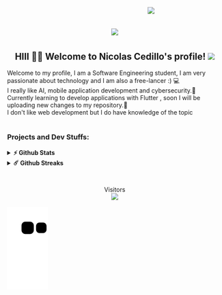<img align='right' src='https://user-images.githubusercontent.com/5713670/87202985-820dcb80-c2b6-11ea-9f56-7ec461c497c3.gif' width='175'>

<h1 align="center">
  <a href="https://git.io/typing-svg">
    <img src="https://readme-typing-svg.herokuapp.com/?lines=Hello,+There!+👋;TThis+is+Ismael+Cedillo....;Nice+to+meet+you!&center=true&size=30">
  </a>
</h1>

<h2 align="center">
  HIII 👨‍💻 Welcome to Nicolas Cedillo's profile!
  <img src="https://media.giphy.com/media/hvRJCLFzcasrR4ia7z/giphy.gif" width="28">
</h2>

<div aling="center">
<div aling="center">Welcome to my profile, I am a Software Engineering student, I am very passionate about technology and I am also a free-lancer :) 💻<div>
 <div aling="center">I really like AI, mobile application development and cybersecurity.🚫 <div>
 <div aling="center">Currently learning to develop applications with Flutter , soon I will be uploading new changes to my repository.📱 <div>
<div aling="center">I don't like web development but I do have knowledge of the topic <div>
<div>

  #
    
### Projects and Dev Stuffs:

<details>	
  <summary><b>⚡ Github Stats</b></summary>

  <br />
  <img height="180em" src="https://github-readme-stats.vercel.app/api?username=IsmaelNicolas&show_icons=true&theme=github_dark&include_all_commits=true&count_private=true" />
  <img height="180em" src="https://github-readme-stats.vercel.app/api/top-langs/?username=IsmaelNicolas&layout=compact&langs_count=7&theme=github_dark"/>
</details>

<details>	
  <summary><b>☄️ Github Streaks</b></summary>

  <br />
  <img height="180em" src="https://github-readme-streak-stats.herokuapp.com/?user=IsmaelNicolas&hide_border=true" />
</details>

#
  
 <div align="center">Visitors</div>
<div align="center">
 
  <img height="30em" src="https://profile-counter.glitch.me/IsmaelNicolas/count.svg"/>
</div>

  
![Snake animation](https://github.com/rafaballerini/rafaballerini/blob/output/github-contribution-grid-snake.svg)



<!--
**IsmaelNicolas/IsmaelNicolas** is a ✨ _special_ ✨ repository because its `README.md` (this file) appears on your GitHub profile.

Here are some ideas to get you started:

- 🔭 I’m currently working on ...
- 🌱 I’m currently learning ...
- 👯 I’m looking to collaborate on ...
- 🤔 I’m looking for help with ...
- 💬 Ask me about ...
- 📫 How to reach me: ...
- 😄 Pronouns: ...
- ⚡ Fun fact: ...
-->
